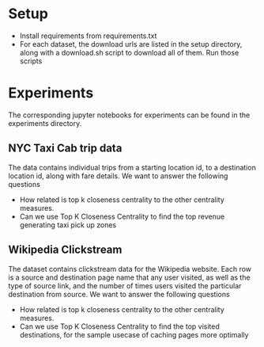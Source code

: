 # Setup
- Install requirements from requirements.txt
- For each dataset, the download urls are listed in the setup directory, along with a download.sh script to download all of them. Run those scripts

# Experiments
The corresponding jupyter notebooks for experiments can be found in the experiments directory. 

## NYC Taxi Cab trip data

The data contains individual trips from a starting location id, to a destination location id, along with fare details. We want to answer the following questions

- How related is top k closeness centrality to the other centrality measures.
- Can we use Top K Closeness Centrality to find the top revenue generating taxi pick up zones

## Wikipedia Clickstream

The dataset contains clickstream data for the Wikipedia website. Each row is a source and destination page name that any user visited, as well as the type of source link, and the number of times users visited the particular destination from source. We want to answer the following questions

- How related is top k closeness centrality to the other centrality measures.
- Can we use Top K Closeness Centrality to find the top visited destinations, for the sample usecase of caching pages more optimally 
